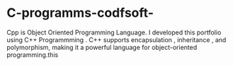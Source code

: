 # C-programms-codfsoft-
Cpp is Object Oriented Programming Language. I developed this portfolio using C++ Programmming . C++ supports encapsulation , inheritance , and polymorphism, making it a powerful language for object-oriented programming.this 
